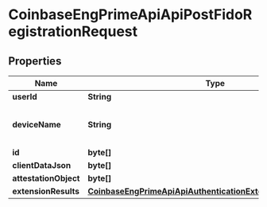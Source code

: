 
# CoinbaseEngPrimeApiApiPostFidoRegistrationRequest

## Properties
Name | Type | Description | Notes
------------ | ------------- | ------------- | -------------
**userId** | **String** | User UUID. |  [optional]
**deviceName** | **String** | The user entered device name. |  [optional]
**id** | **byte[]** |  |  [optional]
**clientDataJson** | **byte[]** |  |  [optional]
**attestationObject** | **byte[]** |  |  [optional]
**extensionResults** | [**CoinbaseEngPrimeApiApiAuthenticationExtensionsClientOutputs**](CoinbaseEngPrimeApiApiAuthenticationExtensionsClientOutputs.md) |  |  [optional]



